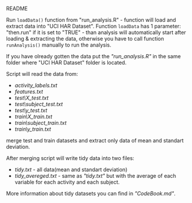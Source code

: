 README

Run ```loadData()``` function from "run_analysis.R" - function will load and extract data into "UCI HAR Dataset". Function ```loadData``` has 1 parameter: "then.run" if it is set to "TRUE" - than analysis will automatically start after loading & extracting the data, otherwise you have to call function ```runAnalysis()``` manually to run the analysis. 

If you have olready gotten the data put the *"run_analysis.R"* in the same folder where "UCI HAR Dataset" folder is located.

Script will read the data from: 
- *activity_labels.txt*
- *features.txt*
- *test\X_test.txt*
- *test\subject_test.txt*
- *test\y_test.txt*
- *train\X_train.txt*
- *train\subject_train.txt*
- *train\y_train.txt*

merge test and train datasets and extract only data of mean and standart deviation.

After merging script will write tidy data into two files:

- *tidy.txt* - all data(mean and standart deviation)
- *tidy_avereged.txt* - same as *"tidy.txt"* but with the average of each variable for each activity and each subject. 

More information about tidy datasets you can find in *"CodeBook.md"*.